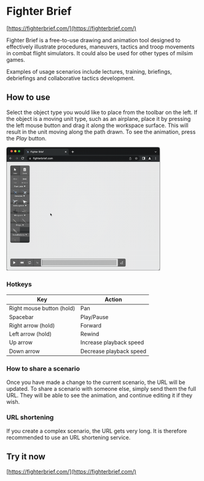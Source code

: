 # Fighter Brief

[https://fighterbrief.com/](https://fighterbrief.com/)

Fighter Brief is a free-to-use drawing and animation tool designed to effectively illustrate procedures, maneuvers, tactics and troop movements in combat flight simulators. It could also be used for other types of milsim games.

Examples of usage scenarios include lectures, training, briefings, debriefings and collaborative tactics development.

## How to use

Select the object type you would like to place from the toolbar on the left. If the object is a moving unit type, such as an airplane, place it by pressing the left mouse button and drag it along the workspace surface. This will result in the unit moving along the path drawn. To see the animation, press the _Play_ button.


<img src="https://raw.githubusercontent.com/magwo/fighter-brief/main/fighterbrief-example.gif" style="width: 400px"></img>

### Hotkeys

| Key      | Action |
| ----------- | ----------- |
| Right mouse button (hold)      | Pan       |
| Spacebar   | Play/Pause        |
| Right arrow (hold)   | Forward        |
| Left arrow (hold)   | Rewind        |
| Up arrow   | Increase playback speed        |
| Down arrow   | Decrease playback speed        |

### How to share a scenario

Once you have made a change to the current scenario, the URL will be updated. To share a scenario with someone else, simply send them the full URL. They will be able to see the animation, and continue editing it if they wish.

### URL shortening

If you create a complex scenario, the URL gets very long. It is therefore recommended to use an URL shortening service.

## Try it now

[https://fighterbrief.com/](https://fighterbrief.com/)
